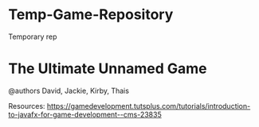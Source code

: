 # Temp-Game-Repository
Temporary rep
# The Ultimate Unnamed Game
@authors David, Jackie, Kirby, Thais

Resources: 
https://gamedevelopment.tutsplus.com/tutorials/introduction-to-javafx-for-game-development--cms-23835
